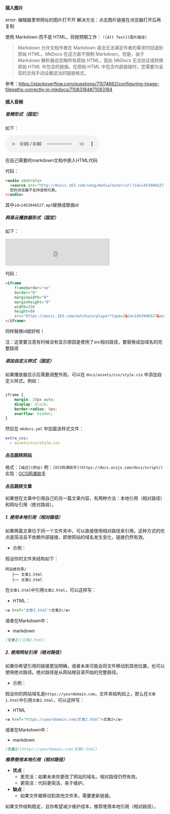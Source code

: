 #### 插入图片
error: 编辑器里带网址的图片打不开
解决方法：点击图片链接在浏览器打开后再复制

使用 Markdown 而不是 HTML，将按预期工作：
 `![Alt Text](图片路径)`
 
>Markdown 允许文档作者在 Markdown 语法无法满足作者的需求时回退到原始 HTML。MkDocs 在这方面不限制 Markdown。但是，由于 Markdown 解析器会忽略所有原始 HTML，因此 MkDocs 无法验证或转换原始 HTML 中包含的链接。在原始 HTML 中包含内部链接时，您需要为呈现的文档手动设置适当的链接格式。

参考：https://stackoverflow.com/questions/71074662/configuring-image-filepaths-correctly-in-mkdocs/71083184#71083184

#### 插入音频

##### 音频形式（固定）

如下：

<audio controls>
  <source src="http://music.163.com/song/media/outer/url?id=1453946527.mp3" type="audio/mpeg">
  您的浏览器不支持音频元素。
</audio>

在自己需要的markdown文档中嵌入HTML代码

代码：
```html
<audio controls>
  <source src="http://music.163.com/song/media/outer/url?id=1453946527.mp3" type="audio/mpeg">
  您的浏览器不支持音频元素。
</audio>
```
其中`id=1453946527.mp3`替换成歌曲id

##### 网易云播放器形式（固定）

如下：
<iframe
    frameborder="no"
    border="0"
    marginwidth="0"
    marginheight="0"
    width=330
    height=86
    src="https://music.163.com/outchain/player?type=2&id=1453946527&auto=1&height=66">
</iframe>

代码：
```html
<iframe
    frameborder="no"
    border="0"
    marginwidth="0"
    marginheight="0"
    width=330
    height=86
    src="https://music.163.com/outchain/player?type=2&id=1453946527&auto=1&height=66">
</iframe>
```
同样替换id就好啦！

注：这里要注意有时候没有显示原因是使用了src相对路径，要替换成加域名的完整路径 

#####  添加自定义样式（固定）

如果播放器显示后需要调整外观，可以在 `docs/assets/css/style.css` 中添加自定义样式。例如：
```css

iframe {
    margin: 20px auto;
    display: block;
    border-radius: 8px;
    overflow: hidden;
}
```
然后在 `mkdocs.yml` 中加载该样式文件：

```yaml
extra_css:
  - assets/css/style.css
  ```


#### 点击跳转网站
  格式：`[描述](网址)`
  例：`[OCS网课助手](https://docs.ocsjs.com/docs/script/)`
  实现：[OCS网课助手](https://docs.ocsjs.com/docs/script/)

#### 点击跳转文章
  如果想在文章中引用自己的另一篇文章内容，有两种方法：本地引用（相对路径）和网址引用（绝对路径）。
#####  1. 使用本地引用（相对路径）

如果两篇文章位于同一个文件夹中，可以直接使用相对路径来引用。这种方式的优点是简洁且不依赖外部链接，即使网站的域名发生变化，链接仍然有效。

*  示例：

假设你的文件夹结构如下：


```
网站根目录/
   ├── 文章1.html
   ├── 文章2.html
```


在`文章1.html`中引用`文章2.html`，可以这样写：


* HTML：

```html
<a href="文章2.html">文章2</a>
```


或者在Markdown中：

* markdown

```markdown
[文章2](文章2.html)
```

##### 2. 使用网址引用（绝对路径）

如果你希望引用的链接更加明确，或者未来可能会将文件移动到其他位置，也可以使用绝对路径。绝对路径是从网站根目录开始的完整路径。

* 示例：

假设你的网站域名是`https://yourdomain.com`，文件夹结构如上，那么在`文章1.html`中引用`文章2.html`，可以这样写：

* HTML

```html
<a href="https://yourdomain.com/文章2.html">文章2</a>
```

或者在Markdown中：

* markdown

```markdown
[文章2](https://yourdomain.com/文章2.html)
```

***推荐使用本地引用（相对路径）***

- **优点**：
  - 更灵活：如果未来你更改了网站的域名，相对路径仍然有效。
  - 更简洁：代码更简洁，易于维护。
- **缺点**：
  - 如果文件被移动到其他文件夹，需要更新链接。

如果文件结构稳定，且你希望减少维护成本，推荐使用本地引用（相对路径）。

